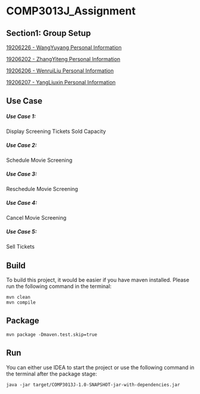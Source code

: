 # COMP3013J_Assignment

## Section1: Group Setup

[19206226 - WangYuyang  Personal Information](19206226.md)

[19206202 - ZhangYiteng Personal Information](19206202.md)

[19206206 - WenruiLiu  Personal Information](19206206.md)

[19206207 - YangLiuxin  Personal Information](19206207.md)

## Use Case

##### Use Case 1:

Display Screening Tickets Sold Capacity

##### Use Case 2:

Schedule Movie Screening

##### Use Case 3:

Reschedule Movie Screening

##### Use Case 4:

Cancel Movie Screening

##### Use Case 5:

Sell Tickets

## Build

To build this project, it would be easier if you have maven installed. Please run the following command in the terminal:

```shell
mvn clean
mvn compile
```

## Package

```shell
mvn package -Dmaven.test.skip=true
```

## Run

You can either use IDEA to start the project or use the following command in the terminal after the package stage:

```shell
java -jar target/COMP3013J-1.0-SNAPSHOT-jar-with-dependencies.jar
```

